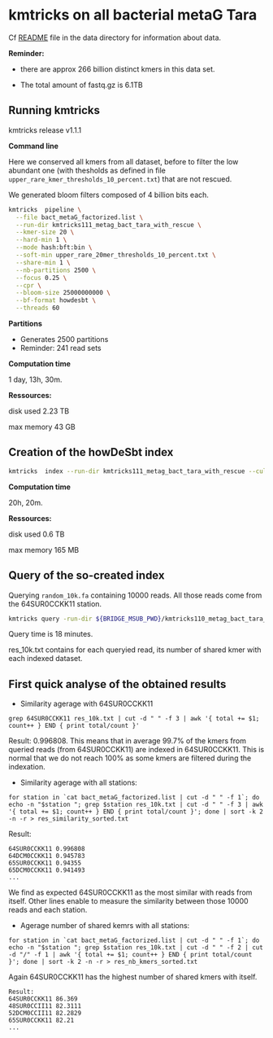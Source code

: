 # kmtricks on all bacterial metaG Tara



Cf [README](../data/README.md) file in the data directory for information about data. 

**Reminder:** 

- there are approx 266 billion distinct kmers in this data set. 

- The total amount of fastq.gz is 6.1TB

## Running kmtricks

kmtricks release v1.1.1

**Command line**

Here we conserved all kmers from all dataset, before to filter the low abundant one (with thesholds as defined in file `upper_rare_kmer_thresholds_10_percent.txt`) that are not rescued.

We generated bloom filters composed of 4 billion bits each. 

```bash
kmtricks  pipeline \
  --file bact_metaG_factorized.list \
  --run-dir kmtricks111_metag_bact_tara_with_rescue \
  --kmer-size 20 \
  --hard-min 1 \
  --mode hash:bft:bin \
  --soft-min upper_rare_20mer_thresholds_10_percent.txt \
  --share-min 1 \
  --nb-partitions 2500 \
  --focus 0.25 \
  --cpr \
  --bloom-size 25000000000 \
  --bf-format howdesbt \
  --threads 60
```



**Partitions**

- Generates 2500 partitions
- Reminder: 241 read sets

**Computation time**

1 day, 13h, 30m. 

**Ressources:** 

disk used 2.23 TB 

max memory  43 GB

## Creation of the howDeSbt index

```bash
kmtricks  index --run-dir kmtricks111_metag_bact_tara_with_rescue --cull2 --wbits 10000000:20000000 --howde
```
**Computation time**

20h, 20m. 

**Ressources:** 

disk used 0.6 TB 

max memory  165 MB


## Query of the so-created index
Querying `random_10k.fa` containing 10000 reads. All those reads come from the 64SUR0CCKK11 station.
```bash
kmtricks query -run-dir ${BRIDGE_MSUB_PWD}/kmtricks110_metag_bact_tara_with_rescue --query random_10k.fa --output res_10k.txt --sort
```
Query time is 18 minutes. 

res_10k.txt contains for each queryied read, its number of shared kmer with each indexed dataset.

## First quick analyse of the obtained results
* Similarity agerage with 64SUR0CCKK11
```
grep 64SUR0CCKK11 res_10k.txt | cut -d " " -f 3 | awk '{ total += $1; count++ } END { print total/count }'
```
Result: 0.996808. This means that in average 99.7% of the kmers from queried reads (from 64SUR0CCKK11) are indexed in 64SUR0CCKK11. This is normal that we do not reach 100% as some kmers are filtered during the indexation.


* Similarity agerage with all stations:
```
for station in `cat bact_metaG_factorized.list | cut -d " " -f 1`; do echo -n "$station "; grep $station res_10k.txt | cut -d " " -f 3 | awk '{ total += $1; count++ } END { print total/count }'; done | sort -k 2 -n -r > res_similarity_sorted.txt
```
Result:
```
64SUR0CCKK11 0.996808
64DCM0CCKK11 0.945783
65SUR0CCKK11 0.94355
65DCM0CCKK11 0.941493
...
```
We find as expected 64SUR0CCKK11 as the most similar with reads from itself. Other lines enable to measure the similarity between those 10000 reads and each station.


* Agerage number of shared kemrs with all stations:
```
for station in `cat bact_metaG_factorized.list | cut -d " " -f 1`; do echo -n "$station "; grep $station res_10k.txt | cut -d " " -f 2 | cut -d "/" -f 1 | awk '{ total += $1; count++ } END { print total/count }'; done | sort -k 2 -n -r > res_nb_kmers_sorted.txt
```
Again 64SUR0CCKK11 has the highest number of shared kmers with itself. 
```
Result:
64SUR0CCKK11 86.369
48SUR0CCII11 82.3111
52DCM0CCII11 82.2829
65SUR0CCKK11 82.21
...
```

